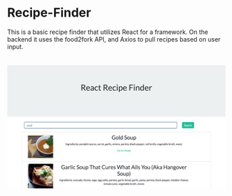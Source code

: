 # Recipe-Finder
This is a basic recipe finder that utilizes React for a framework. On the backend it uses the food2fork API, and Axios to pull recipes based on user input. 
<br><br><br>
![Image](/img.png 'Img')
